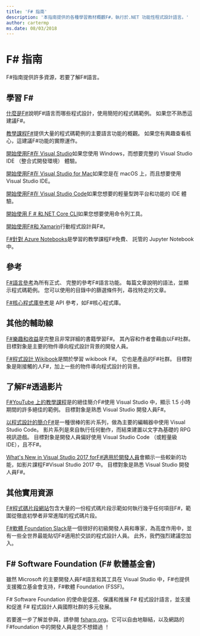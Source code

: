 ```yaml
---
title: 'F# 指南'
description: '本指南提供的各種學習教材概觀F#，執行於.NET 功能性程式設計語言。'
author: cartermp
ms.date: 08/03/2018
---
```

# <a name="f-guide"></a>F# 指南

F#指南提供許多資源，若要了解F#語言。

## <a name="learning-f"></a>學習 F\#

[什麼是F#](what-is-fsharp.md)說明F#語言而哪些程式設計，使用簡短的程式碼範例。 如果您不熟悉這建議F#。

[教學課程F#](tour.md)提供大量的程式碼範例的主要語言功能的概觀。 如果您有興趣查看核心，這建議F#功能的實際運作。

[開始使用F#在 Visual Studio](get-started/get-started-visual-studio.md)如果您使用 Windows，而想要完整的 Visual Studio IDE （整合式開發環境） 體驗。

[開始使用F#在 Visual Studio for Mac](get-started/get-started-with-visual-studio-for-mac.md)如果您是在 macOS 上，而且想要使用 Visual Studio IDE。

[開始使用F#在 Visual Studio Code](get-started/get-started-vscode.md)如果您想要的輕量型跨平台和功能的 IDE 體驗。

[開始使用 F # 和.NET Core CLI](get-started/get-started-command-line.md)如果您想要使用命令列工具。

[開始使用F#和 Xamarin](https://docs.microsoft.com/xamarin/cross-platform/platform/fsharp/)行動程式設計與F#。

[F#針對 Azure Notebooks](https://notebooks.azure.com/Microsoft/libraries/samples/html/FSharp%20for%20Azure%20Notebooks.ipynb)是學習的教學課程F#免費、 託管的 Jupyter Notebook 中。

## <a name="references"></a>參考

[F#語言參考](language-reference/index.md)為所有正式、 完整的參考F#語言功能。 每篇文章說明的語法，並顯示程式碼範例。 您可以使用的目錄中的篩選條件列，尋找特定的文章。

[F#核心程式庫參考](https://msdn.microsoft.com/visualfsharpdocs/conceptual/fsharp-core-library-reference)是 API 參考，如F#核心程式庫。

## <a name="additional-guides"></a>其他的輔助線

[F#樂趣和收益](https://swlaschin.gitbooks.io/fsharpforfunandprofit/content/)是完整且非常詳細的書籍學習F#。 其內容和作者會藉由以F#社群。 目標對象是主要的物件導向程式設計背景的開發人員。

[F#程式設計 Wikibook](https://en.wikibooks.org/wiki/F_Sharp_Programming)是關於學習 wikibook F#。 它也是產品的F#社群。 目標對象是剛接觸的人F#，加上一些的物件導向程式設計的背景。

## <a name="learn-f-through-videos"></a>了解F#透過影片

[F#YouTube 上的教學課程](https://www.youtube.com/watch?v=c7eNDJN758U)是的絕佳簡介F#使用 Visual Studio 中，顯示 1.5 小時期間的許多絕佳的範例。 目標對象是熟悉 Visual Studio 開發人員F#。

[以程式設計的簡介F#](https://www.youtube.com/watch?v=Teak30_pXHk&list=PLEoMzSkcN8oNiJ67Hd7oRGgD1d4YBxYGC)是一種很棒的影片系列，做為主要的編輯器中使用 Visual Studio Code。 影片系列是來自執行任何動作，而結束建置以文字為基礎的 RPG 視訊遊戲。 目標對象是開發人員偏好使用 Visual Studio Code （或輕量級 IDE），且不F#。

[What's New in Visual Studio 2017 forF#適用於開發人員](https://www.linkedin.com/learning/what-s-new-in-visual-studio-2017-for-f-sharp-for-developers)會顯示一些較新的功能，如影片課程F#Visual Studio 2017 中。 目標對象是熟悉 Visual Studio 開發人員F#。

## <a name="other-useful-resources"></a>其他實用資源

[ F#程式碼片段網站](http://www.fssnip.net)包含大量的一份程式碼片段示範如何執行幾乎任何項目F#，範圍從徹底初學者非常進階的程式碼片段。

[ F#軟體 Foundation Slack](https://fsharp.org/guides/slack/)是一個很好的初級開發人員和專家，為高度作用中，並有一些全世界最能貼切F#適用於交談的程式設計人員。 此外，我們強烈建議您加入。

## <a name="the-f-software-foundation"></a>F# Software Foundation (F# 軟體基金會)

雖然 Microsoft 的主要開發人員F#語言和其工具在 Visual Studio 中，F#也提供支援獨立基金會支持，F#軟體 Foundation (FSSF)。

F# Software Foundation 的使命是促進、保護和推展 F# 程式設計語言，並支援和促進 F# 程式設計人員國際社群的多元發展。

若要進一步了解並參與，請參閱 [fsharp.org](https://fsharp.org)。它可以自由地聯結，以及網路的F#foundation 中的開發人員是您不想錯過 ！
